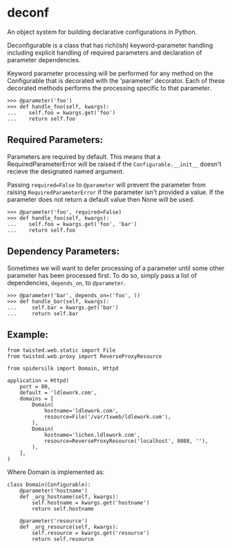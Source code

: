 deconf
======

An object system for building declarative configurations in Python.

Deconfigurable is a class that has rich(ish) keyword-parameter handling including
explicit handling of required parameters and declaration of parameter
dependencies.

Keyword parameter processing will be performed for any method on the
Configurable that is decorated with the 'parameter' decorator. Each of these
decorated methods performs the processing specific to that parameter.

    >>> @parameter('foo')
    >>> def handle_foo(self, kwargs):
    ...    self.foo = kwargs.get('foo')
    ...    return self.foo

Required Parameters:
--------------------

Parameters are required by default. This means that a RequiredParameterError
will be raised if the `Configurable.__init__` doesn't recieve the designated
named argument. 

Passing `required=False` to `@parameter` will prevent the parameter from
raising `RequiredParameterError` if the parameter isn't provided a value. If
the parameter does not return a default value then None will be used.

    >>> @parameter('foo', required=False)
    >>> def handle_foo(self, kwargs):
    ...    self.foo = kwargs.get('foo', 'bar')
    ...    return self.foo


Dependency Parameters:
----------------------
   
Sometimes we will want to defer processing of a parameter until some other
parameter has been processed first. To do so, simply pass a list of
dependencies, `depends_on`, to `@parameter`.

    >>> @parameter('bar', depends_on=('foo', ))
    >>> def handle_bar(self, kwargs):
    ...     self.bar = kwargs.get('bar')
    ...     return self.bar

Example:
-------

    from twisted.web.static import File
    from twisted.web.proxy import ReverseProxyResource

    from spidersilk import Domain, Httpd

    application = Httpd(
        port = 80,
        default = 'ldlework.com',
        domains = [
            Domain(
                hostname='ldlework.com',
                resource=File('/var/txweb/ldlework.com'),
            ),
            Domain(
                hostname='lichen.ldlework.com',
                resource=ReverseProxyResource('localhost', 8088, ''),
            ),
        ],
    )


Where Domain is implemented as:

    class Domain(Configurable):
        @parameter('hostname')
        def _arg_hostname(self, kwargs):
            self.hostname = kwargs.get('hostname')
            return self.hostname

        @parameter('resource')
        def _arg_resource(self, kwargs):
            self.resource = kwargs.get('resource')
            return self.resource



